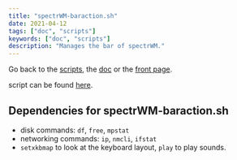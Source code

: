 ```yaml
---
title: "spectrWM-baraction.sh"
date: 2021-04-12
tags: ["doc", "scripts"]
keywords: ["doc", "scripts"]
description: "Manages the bar of spectrWM."
---
```

Go back to the [scripts](/public/doc/config/scripts), the [doc](/public/doc/config) or the [front page](/public).  

script can be found [here](https://github.com/a2n-s/dotfiles/blob/main/scripts/spectrWM-baraction.sh).


## Dependencies for spectrWM-baraction.sh
- disk commands: `df`, `free`, `mpstat`
- networking commands: `ip`, `nmcli`, `ifstat`
- `setxkbmap` to look at the keyboard layout, `play` to play sounds.
